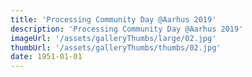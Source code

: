 ```yaml
---
title: 'Processing Community Day @Aarhus 2019'
description: 'Processing Community Day @Aarhus 2019'
imageUrl: '/assets/galleryThumbs/large/02.jpg'
thumbUrl: '/assets/galleryThumbs/thumbs/02.jpg'
date: 1951-01-01
---
```

